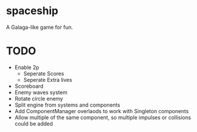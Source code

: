 # spaceship
A Galaga-like game for fun.

# TODO
* Enable 2p
  - Seperate Scores
  - Seperate Extra lives
* Scoreboard
* Enemy waves system
* Rotate circle enemy
* Split engine from systems and components
* Add ComponentManager overlaods to work with Singleton components
* Allow multiple of the same component, so multiple impulses or collisions could be added

